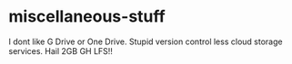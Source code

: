 # miscellaneous-stuff
I dont like G Drive or One Drive. Stupid version control less cloud storage services. Hail 2GB GH LFS!!
